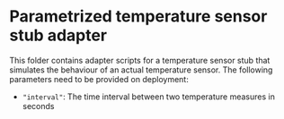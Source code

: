 # Parametrized temperature sensor stub adapter
This folder contains adapter scripts for a temperature sensor stub that simulates the behaviour of an actual temperature sensor. The following parameters need to be provided on deployment:

 - `"interval"`: The time interval between two temperature measures in seconds